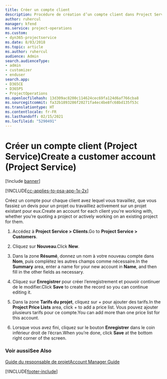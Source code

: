 ```yaml
---
title: Créer un compte client
description: Procédure de création d’un compte client dans Project Service
author: ruhercul
manager: kfend
ms.service: project-operations
ms.custom:
- dyn365-projectservice
ms.date: 8/03/2018
ms.topic: article
ms.author: ruhercul
audience: Admin
search.audienceType:
- admin
- customizer
- enduser
search.app:
- D365CE
- D365PS
- ProjectOperations
ms.openlocfilehash: 13d309ac8200c114624cec69fa124d6af766cba8
ms.sourcegitcommit: fa32b1893286f20271fa4ec4be8fc68bd135f53c
ms.translationtype: HT
ms.contentlocale: fr-FR
ms.lasthandoff: 02/15/2021
ms.locfileid: "5290491"
---
```

# <a name="create-a-customer-account-project-service"></a><span data-ttu-id="4df63-103">Créer un compte client (Project Service)</span><span class="sxs-lookup"><span data-stu-id="4df63-103">Create a customer account (Project Service)</span></span>

[!include [banner](../includes/psa-now-project-operations.md)]

[!INCLUDE[cc-applies-to-psa-app-1x-2x](../includes/cc-applies-to-psa-app-1x-2x.md)]

<span data-ttu-id="4df63-104">Créez un compte pour chaque client avez lequel vous travaillez, que vous fassiez un devis pour un projet ou travailliez activement sur un projet existant pour eux.</span><span class="sxs-lookup"><span data-stu-id="4df63-104">Create an account for each client you’re working with, whether you’re quoting a project or actively working on an existing project for them.</span></span>  
  
1.  <span data-ttu-id="4df63-105">Accédez à **Project Service > Clients**.</span><span class="sxs-lookup"><span data-stu-id="4df63-105">Go to **Project Service > Customers**.</span></span>  
  
2.  <span data-ttu-id="4df63-106">Cliquez sur **Nouveau**.</span><span class="sxs-lookup"><span data-stu-id="4df63-106">Click **New**.</span></span>  
  
3.  <span data-ttu-id="4df63-107">Dans la zone **Résumé**, donnez un nom à votre nouveau compte dans **Nom**, puis complétez les autres champs comme nécessaire.</span><span class="sxs-lookup"><span data-stu-id="4df63-107">In the **Summary** area, enter a name for your new account in **Name**, and then fill in the other fields as necessary.</span></span>  
  
4.  <span data-ttu-id="4df63-108">Cliquez sur **Enregistrer** pour créer l’enregistrement et pouvoir continuer de le modifier.</span><span class="sxs-lookup"><span data-stu-id="4df63-108">Click **Save** to create the record so you can continue editing it.</span></span>  
  
5.  <span data-ttu-id="4df63-109">Dans la zone **Tarifs du projet**, cliquez sur + pour ajouter des tarifs.</span><span class="sxs-lookup"><span data-stu-id="4df63-109">In the **Project Price Lists** area, click + to add a price list.</span></span> <span data-ttu-id="4df63-110">Vous pouvez ajouter plusieurs tarifs pour ce compte.</span><span class="sxs-lookup"><span data-stu-id="4df63-110">You can add more than one price list for this account.</span></span>  
  
6.  <span data-ttu-id="4df63-111">Lorsque vous avez fini, cliquez sur le bouton **Enregistrer** dans le coin inférieur droit de l’écran.</span><span class="sxs-lookup"><span data-stu-id="4df63-111">When you’re done, click **Save** at the bottom right corner of the screen.</span></span>  
  
### <a name="see-also"></a><span data-ttu-id="4df63-112">Voir aussi</span><span class="sxs-lookup"><span data-stu-id="4df63-112">See Also</span></span>  
 [<span data-ttu-id="4df63-113">Guide du responsable de projet</span><span class="sxs-lookup"><span data-stu-id="4df63-113">Account Manager Guide</span></span>](../psa/account-manager-guide.md)


[!INCLUDE[footer-include](../includes/footer-banner.md)]